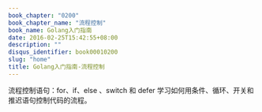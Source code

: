 ```yaml
---
book_chapter: "0200"
book_chapter_name: "流程控制"
book_name: Golang入门指南
date: 2016-02-25T15:42:55+08:00
description: ""
disqus_identifier: book00010200
slug: "home"
title: Golang入门指南-流程控制
---
```


流程控制语句：for、if、else 、switch 和 defer
学习如何用条件、循环、开关和推迟语句控制代码的流程。
